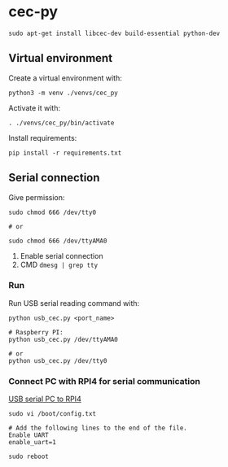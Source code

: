 # cec-py

```
sudo apt-get install libcec-dev build-essential python-dev
```

## Virtual environment
Create a virtual environment with:
```shell
python3 -m venv ./venvs/cec_py
```
Activate it with:
```shell
. ./venvs/cec_py/bin/activate
```
Install requirements:
```shell
pip install -r requirements.txt
```


## Serial connection


Give permission:
```shell
sudo chmod 666 /dev/tty0

# or 

sudo chmod 666 /dev/ttyAMA0
```

1. Enable serial connection
2. CMD `dmesg | grep tty`


### Run
Run USB serial reading command with:
```shell
python usb_cec.py <port_name>

# Raspberry PI:
python usb_cec.py /dev/ttyAMA0

# or 
python usb_cec.py /dev/tty0
```

### Connect PC with RPI4 for serial communication
[USB serial PC to RPI4](https://electropeak.com/learn/raspberry-pi-serial-communication-uart-w-arduino-pc/)

```shell
sudo vi /boot/config.txt

# Add the following lines to the end of the file.
Enable UART
enable_uart=1

sudo reboot
```